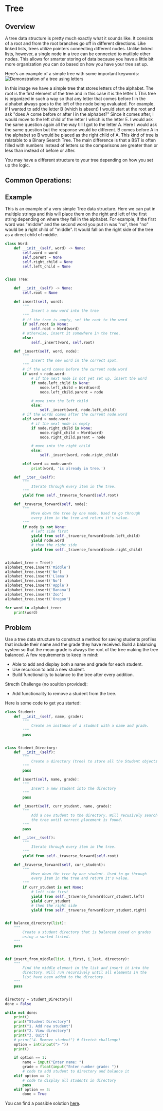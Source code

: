 # Tree

## Overview

A tree data structure is pretty much exactly what it sounds like. It consists of a root and from the root branches go off in different directions. Like linked lists, trees utilize pointers connecting different nodes. Unlike linked lists, however, a single node in a tree can be connected to mutliple other nodes. This allows for smarter storing of data because you have a little bit more organization you can do based on how you have your tree set up.

Here's an example of a simple tree with some important keywords:
![Demonstration of a tree using letters](alphabet-tree.png)

In this image we have a simple tree that stores letters of the alphabet. The root is the first element of the tree and in this case it is the letter I. This tree is organized in such a way so that any letter that comes before I in the alphabet always goes to the left of the node being evaluated. For example, if I wanted to add the letter B (which is absent) I would start at the root and ask "does A come before or after I in the alphabet?" Since it comes after, I would move to the left child of the letter I which is the letter E. I would ask the same question again all the way till I got to the letter A. Here I would ask the same question but the response would be different. B comes before A in the alphabet so B would be placed as the right child of A. This kind of tree is relatable to a Binary Search Tree. The main difference is that a BST is often filled with numbers instead of letters so the comparisons are greater than or less than instead of before or after.

You may have a different structure to your tree depending on how you set up the logic.

## Common Operations:

## Example

This is an example of a very simple Tree data structure. Here we can put in multiple strings and this will place them on the right and left of the first string depending on where they fall in the alphabet. For example, if the first word was "middle" and the second word you put in was "no", then "no" would be a right child of "middle". It would fall on the right side of the tree as a direct child of middle.

```python
class Word:
    def __init__(self, word) -> None:
        self.word = word
        self.parent = None
        self.right_child = None
        self.left_child = None


class Tree:

    def __init__(self) -> None:
        self.root = None

    def insert(self, word):
        """
            Insert a new word into the tree
        """
        # if the tree is empty, set the root to the word
        if self.root is None:
            self.root = Word(word)
        # otherwise, insert it somewhere in the tree.
        else:
            self._insert(word, self.root)

    def _insert(self, word, node):
        """
            Insert the new word in the correct spot.
        """
        # if the word comes before the current node.word
        if word < node.word:
            # if the next node is not yet set up, insert the word
            if node.left_child is None:
                node.left_child = Word(word)
                node.left_child.parent = node

            # move into the left child
            else:
                self._insert(word, node.left_child)
        # if the words comes after the current node.word
        elif word > node.word:
            # if the next node is empty
            if node.right_child is None:
                node.right_child = Word(word)
                node.right_child.parent = node

            # move into the right child
            else:
                self._insert(word, node.right_child)

        elif word == node.word:
            print(word, 'is already in tree.')

    def __iter__(self):
        """
            Iterate through every item in the tree.
        """
        yield from self._traverse_forward(self.root)

    def _traverse_forward(self, node):
        """
            Move down the tree by one node. Used to go through
            every item in the tree and return it's value.
        """
        if node is not None:
            # left side first
            yield from self._traverse_forward(node.left_child)
            yield node.word
            # then the right side
            yield from self._traverse_forward(node.right_child)


alphabet_tree = Tree()
alphabet_tree.insert('Middle')
alphabet_tree.insert('No')
alphabet_tree.insert('Llama')
alphabet_tree.insert('No')
alphabet_tree.insert('Apple')
alphabet_tree.insert('Banana')
alphabet_tree.insert('Zoo')
alphabet_tree.insert('Oregon')

for word in alphabet_tree:
    print(word)

```

## Problem

Use a tree data structure to construct a method for saving students profiles that include their name and the grade they have received. Build a balancing system so that the mean grade is always the root of the tree making the tree balanced. A few requirements to keep in mind:

- Able to add and display both a name and grade for each student.
- Use recursion to add a new student.
- Build functionality to balance to the tree after every addition.

Strecth Challenge (no soultion provided):

- Add functionality to remove a student from the tree.

Here is some code to get you started:

```python
class Student:
    def __init__(self, name, grade):
        """
            Create an instance of a student with a name and grade.
        """
        pass


class Student_Directory:
    def __init__(self):
        """
            Create a directory (tree) to store all the Student objects
        """
        pass

    def insert(self, name, grade):
        """
            Insert a new student into the directory
        """
        pass

    def _insert(self, curr_student, name, grade):
        """
            Add a new student to the directory. Will recusively search
            the tree until correct placement is found.
        """
        pass

    def __iter__(self):
        """
            Iterate through every item in the tree.
        """
        yield from self._traverse_forward(self.root)

    def _traverse_forward(self, curr_student):
        """
            Move down the tree by one student. Used to go through
            every item in the tree and return it's value.
        """
        if curr_student is not None:
            # left side first
            yield from self._traverse_forward(curr_student.left)
            yield curr_student
            # then the right side
            yield from self._traverse_forward(curr_student.right)


def balance_directory(list):
    """
        Create a student directory that is balanced based on grades
        using a sorted listed.
    """
    pass


def insert_from_middle(list, i_first, i_last, directory):
    """
        Find the middle element in the list and insert it into the
        directory. Will run recursively until all elements in the
        list have been added to the directory.
    """
    pass


directory = Student_Directory()
done = False

while not done:
    print()
    print("Student Directory")
    print("1. Add new student")
    print("2. View directory")
    print("3. Quit")
    # print("4. Remove student") # Stretch challenge!
    option = int(input("> "))
    print()

    if option == 1:
        name = input("Enter name: ")
        grade = float(input("Enter number grade: "))
        # code to add student to directory and balance it
    elif option == 2:
        # code to display all students in directory
        pass
    elif option == 3:
        done = True

```

You can find a possible solution [here](student-grades-solution.py).
